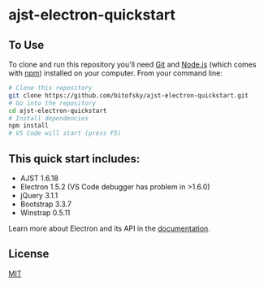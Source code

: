 # ajst-electron-quickstart

## To Use

To clone and run this repository you'll need [Git](https://git-scm.com) and [Node.js](https://nodejs.org/en/download/) (which comes with [npm](http://npmjs.com)) installed on your computer. From your command line:

```bash
# Clone this repository
git clone https://github.com/bitofsky/ajst-electron-quickstart.git
# Go into the repository
cd ajst-electron-quickstart
# Install dependencies
npm install
# VS Code will start (press F5)
```

## This quick start includes:
- AJST 1.6.18
- Electron 1.5.2 (VS Code debugger has problem in >1.6.0)
- jQuery 3.1.1
- Bootstrap 3.3.7
- Winstrap 0.5.11

Learn more about Electron and its API in the [documentation](http://electron.atom.io/docs/).

## License
[MIT](LICENSE.md)